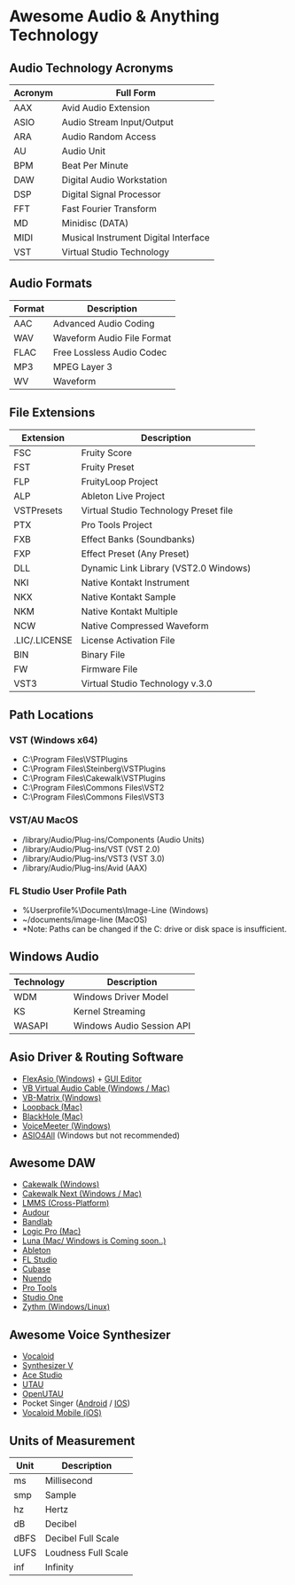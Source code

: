 

# Awesome Audio & Anything Technology 

## Audio Technology Acronyms

| Acronym | Full Form                           |
|---------|-------------------------------------|
| AAX     | Avid Audio Extension                |
| ASIO    | Audio Stream Input/Output           |
| ARA     | Audio Random Access                 |
| AU      | Audio Unit                          |
| BPM     | Beat Per Minute                     |
| DAW     | Digital Audio Workstation           |
| DSP     | Digital Signal Processor            |
| FFT     | Fast Fourier Transform              |
| MD      | Minidisc (DATA)                     |
| MIDI    | Musical Instrument Digital Interface|
| VST     | Virtual Studio Technology           |

## Audio Formats

| Format | Description                  |
|--------|------------------------------|
| AAC    | Advanced Audio Coding        |
| WAV    | Waveform Audio File Format   |
| FLAC   | Free Lossless Audio Codec    |
| MP3    | MPEG Layer 3                 |
| WV     | Waveform                     |

## File Extensions

| Extension   | Description                           |
|-------------|---------------------------------------|
| FSC         | Fruity Score                          |
| FST         | Fruity Preset                         |
| FLP         | FruityLoop Project                    |
| ALP         | Ableton Live Project                  |
| VSTPresets  | Virtual Studio Technology Preset file |
| PTX         | Pro Tools Project                     |
| FXB         | Effect Banks (Soundbanks)             |
| FXP         | Effect Preset (Any Preset)            |
| DLL         | Dynamic Link Library (VST2.0 Windows) |
| NKI         | Native Kontakt Instrument             |
| NKX         | Native Kontakt Sample                 |
| NKM         | Native Kontakt Multiple               |
| NCW         | Native Compressed Waveform            |
| .LIC/.LICENSE | License Activation File             |
| BIN         | Binary File                           |
| FW          | Firmware File                         |
| VST3        | Virtual Studio Technology v.3.0       |

## Path Locations

### VST (Windows x64)

- C:\Program Files\VSTPlugins
- C:\Program Files\Steinberg\VSTPlugins
- C:\Program Files\Cakewalk\VSTPlugins
- C:\Program Files\Commons Files\VST2
- C:\Program Files\Commons Files\VST3

### VST/AU MacOS

- /library/Audio/Plug-ins/Components (Audio Units)
- /library/Audio/Plug-ins/VST (VST 2.0)
- /library/Audio/Plug-ins/VST3 (VST 3.0)
- /library/Audio/Plug-ins/Avid (AAX)

### FL Studio User Profile Path

- %Userprofile%\Documents\Image-Line (Windows)
- ~/documents/image-line (MacOS)
- *Note: Paths can be changed if the C: drive or disk space is insufficient.

## Windows Audio

| Technology | Description               |
|------------|---------------------------|
| WDM        | Windows Driver Model      |
| KS         | Kernel Streaming          |
| WASAPI     | Windows Audio Session API |

## Asio Driver & Routing Software

- [FlexAsio (Windows)](https://github.com/dechamps/FlexASIO/releases/tag/flexasio-1.9) + [GUI Editor](https://github.com/flipswitchingmonkey/FlexASIO_GUI/releases)
- [VB Virtual Audio Cable (Windows / Mac)](https://vb-audio.com/Cable/VirtualCables.htm)
- [VB-Matrix (Windows)](https://vb-audio.com/Matrix/)
- [Loopback (Mac)](https://rogueamoeba.com/loopback/)
- [BlackHole (Mac)](https://existential.audio/blackhole/)
- [VoiceMeeter (Windows)](https://vb-audio.com/Voicemeeter/)
- [ASIO4All](https://asio4all.org/) (Windows but not recommended)

## Awesome DAW

- [Cakewalk (Windows)](https://www.bandlab.com/products/cakewalk)
- [Cakewalk Next (Windows / Mac)](https://www.cakewalk.com/next)
- [LMMS (Cross-Platform)](https://lmms.io/)
- [Audour](https://ardour.org/)
- [Bandlab](https://www.bandlab.com/)
- [Logic Pro (Mac)](https://www.apple.com/logic-pro/)
- [Luna (Mac/ Windows is Coming soon..)](https://www.uaudio.com/luna.html)
- [Ableton](https://www.ableton.com/)
- [FL Studio](https://www.image-line.com/)
- [Cubase](https://new.steinberg.net/cubase/)
- [Nuendo](https://new.steinberg.net/nuendo/)
- [Pro Tools](https://www.avid.com/pro-tools)
- [Studio One](https://www.presonus.com/en-US/studio-one.html)
- [Zythm (Windows/Linux)](https://www.zrythm.org/en/index.html)

## Awesome Voice Synthesizer

- [Vocaloid](https://www.vocaloid.com/en/)
- [Synthesizer V](https://dreamtonics.com/synthesizerv/)
- [Ace Studio](https://ace-studio.timedomain.cn/)
- [UTAU](http://utau.us/)
- [OpenUTAU](https://www.openutau.com/)
- Pocket Singer ([Android](https://play.google.com/store/apps/details?id=com.accidental.ocsinger&hl=en) / [IOS](https://apps.apple.com/us/app/pocket-singer-my-oc-sings/id1665512424))
- [Vocaloid Mobile (iOS)](https://apps.apple.com/jp/app/mobile-vocaloid-editor/id947797108)

## Units of Measurement

| Unit | Description             |
|------|-------------------------|
| ms   | Millisecond             |
| smp  | Sample                  |
| hz   | Hertz                   |
| dB   | Decibel                 |
| dBFS | Decibel Full Scale      |
| LUFS | Loudness Full Scale     |
| inf  | Infinity                |
